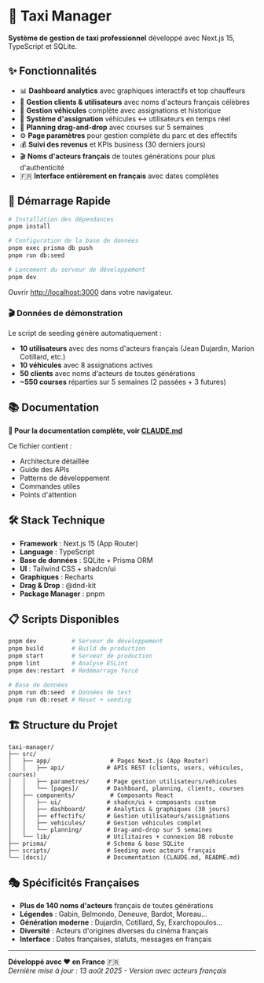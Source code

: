 # 🚕 Taxi Manager

**Système de gestion de taxi professionnel** développé avec Next.js 15, TypeScript et SQLite.

## ✨ Fonctionnalités

- 📊 **Dashboard analytics** avec graphiques interactifs et top chauffeurs
- 👥 **Gestion clients & utilisateurs** avec noms d'acteurs français célèbres
- 🚙 **Gestion véhicules** complète avec assignations et historique  
- 🔗 **Système d'assignation** véhicules ↔ utilisateurs en temps réel
- 📅 **Planning drag-and-drop** avec courses sur 5 semaines
- ⚙️ **Page paramètres** pour gestion complète du parc et des effectifs
- 💰 **Suivi des revenus** et KPIs business (30 derniers jours)
- 🎬 **Noms d'acteurs français** de toutes générations pour plus d'authenticité
- 🇫🇷 **Interface entièrement en français** avec dates complètes

## 🚀 Démarrage Rapide

```bash
# Installation des dépendances
pnpm install

# Configuration de la base de données
pnpm exec prisma db push
pnpm run db:seed

# Lancement du serveur de développement  
pnpm dev
```

Ouvrir [http://localhost:3000](http://localhost:3000) dans votre navigateur.

### 🎬 Données de démonstration
Le script de seeding génère automatiquement :
- **10 utilisateurs** avec des noms d'acteurs français (Jean Dujardin, Marion Cotillard, etc.)
- **10 véhicules** avec 8 assignations actives
- **50 clients** avec noms d'acteurs de toutes générations
- **~550 courses** réparties sur 5 semaines (2 passées + 3 futures)

## 📚 Documentation

**🔗 Pour la documentation complète, voir [CLAUDE.md](./CLAUDE.md)**

Ce fichier contient :
- Architecture détaillée
- Guide des APIs
- Patterns de développement
- Commandes utiles
- Points d'attention

## 🛠️ Stack Technique

- **Framework** : Next.js 15 (App Router)
- **Language** : TypeScript
- **Base de données** : SQLite + Prisma ORM
- **UI** : Tailwind CSS + shadcn/ui
- **Graphiques** : Recharts
- **Drag & Drop** : @dnd-kit
- **Package Manager** : pnpm

## 📋 Scripts Disponibles

```bash
pnpm dev          # Serveur de développement
pnpm build        # Build de production  
pnpm start        # Serveur de production
pnpm lint         # Analyse ESLint
pnpm dev:restart  # Redémarrage forcé

# Base de données
pnpm run db:seed  # Données de test
pnpm run db:reset # Reset + seeding
```

## 🏗️ Structure du Projet

```
taxi-manager/
├── src/
│   ├── app/                 # Pages Next.js (App Router)
│   │   ├── api/            # APIs REST (clients, users, véhicules, courses)
│   │   ├── parametres/     # Page gestion utilisateurs/véhicules
│   │   └── [pages]/        # Dashboard, planning, clients, courses
│   ├── components/          # Composants React
│   │   ├── ui/             # shadcn/ui + composants custom
│   │   ├── dashboard/      # Analytics & graphiques (30 jours)
│   │   ├── effectifs/      # Gestion utilisateurs/assignations
│   │   ├── vehicules/      # Gestion véhicules complet
│   │   └── planning/       # Drag-and-drop sur 5 semaines
│   └── lib/                # Utilitaires + connexion DB robuste
├── prisma/                 # Schema & base SQLite
├── scripts/                # Seeding avec acteurs français
└── [docs]/                 # Documentation (CLAUDE.md, README.md)
```

## 🎭 Spécificités Françaises

- **Plus de 140 noms d'acteurs** français de toutes générations
- **Légendes** : Gabin, Belmondo, Deneuve, Bardot, Moreau...
- **Génération moderne** : Dujardin, Cotillard, Sy, Exarchopoulos...
- **Diversité** : Acteurs d'origines diverses du cinéma français
- **Interface** : Dates françaises, statuts, messages en français

---

**Développé avec ❤️ en France** 🇫🇷  
*Dernière mise à jour : 13 août 2025 - Version avec acteurs français*
